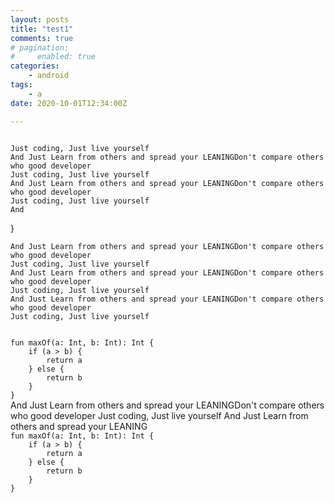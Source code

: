 ```yaml
---
layout: posts
title: "test1"
comments: true
# pagination:
#     enabled: true
categories:
    - android
tags:
    - a
date: 2020-10-01T12:34:00Z

---
```

```

Just coding, Just live yourself
And Just Learn from others and spread your LEANINGDon't compare others who good developer
Just coding, Just live yourself
And Just Learn from others and spread your LEANINGDon't compare others who good developer
Just coding, Just live yourself
And
```

}
</code>
~~~
And Just Learn from others and spread your LEANINGDon't compare others who good developer
Just coding, Just live yourself
And Just Learn from others and spread your LEANINGDon't compare others who good developer
Just coding, Just live yourself
And Just Learn from others and spread your LEANINGDon't compare others who good developer
Just coding, Just live yourself
~~~
<code>
fun maxOf(a: Int, b: Int): Int {
    if (a > b) {
        return a
    } else {
        return b
    }
}
</code>
And Just Learn from others and spread your LEANINGDon't compare others who good developer
Just coding, Just live yourself
And Just Learn from others and spread your LEANING
<code>
fun maxOf(a: Int, b: Int): Int {
    if (a > b) {
        return a
    } else {
        return b
    }
}
</code>